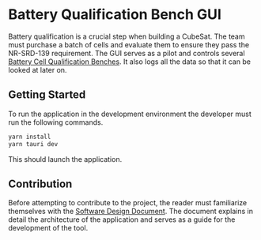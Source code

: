 # Battery Qualification Bench GUI
Battery qualification is a crucial step when building a CubeSat. The team must purchase a batch of cells and evaluate them to ensure they pass the NR-SRD-139 requirement. The GUI serves as a pilot and controls several [Battery Cell Qualification Benches](https://github.com/scsd-cdh/battery_test_firmware). It also logs all the data so that it can be looked at later on.

## Getting Started
To run the application in the development environment the developer must run the following commands.

```bash
yarn install
yarn tauri dev
```

This should launch the application.

## Contribution
Before attempting to contribute to the project, the reader must familiarize themselves with the [Software Design Document](docs/sdd.md). The document explains in detail the architecture of the application and serves as a guide for the development of the tool.

